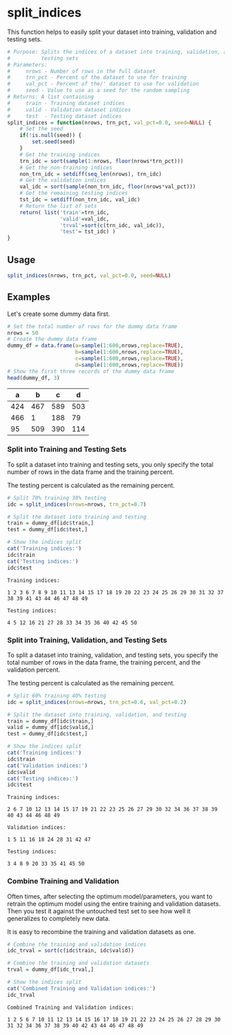 
# split_indices

This function helps to easily split your dataset into training, validation and testing sets.

```R
# Purpose: Splits the indices of a dataset into training, validation, and
#          testing sets
# Parameters:
#     nrows - Number of rows in the full dataset
#     trn_pct - Percent of the dataset to use for training
#     val_pct - Percent of the/' dataset to use for validation
#     seed - Value to use as a seed for the random sampling
# Returns: A list containing
#     train - Training dataset indices
#     valid - Validation dataset indices
#     test  - Testing dataset indices
split_indices = function(nrows, trn_pct, val_pct=0.0, seed=NULL) {
    # Set the seed
    if(!is.null(seed)) {
        set.seed(seed)
    }
    # Get the training indices
    trn_idc = sort(sample(1:nrows, floor(nrows*trn_pct)))
    # Get the non-training indices
    non_trn_idc = setdiff(seq_len(nrows), trn_idc)
    # Get the validation indices
    val_idc = sort(sample(non_trn_idc, floor(nrows*val_pct)))
    # Get the remaining testing indices
    tst_idc = setdiff(non_trn_idc, val_idc)
    # Return the list of sets
    return( list('train'=trn_idc,
                 'valid'=val_idc,
                 'trval'=sort(c(trn_idc, val_idc)),
                 'test'= tst_idc) )
}
```

## Usage

```R
split_indices(nrows, trn_pct, val_pct=0.0, seed=NULL)
```

## Examples

Let's create some dummy data first.


```R
# Set the total number of rows for the dummy data frame
nrows = 50
# Create the dummy data frame
dummy_df = data.frame(a=sample(1:600,nrows,replace=TRUE),
                      b=sample(1:600,nrows,replace=TRUE),
                      c=sample(1:600,nrows,replace=TRUE),
                      d=sample(1:600,nrows,replace=TRUE))
# Show the first three records of the dummy data frame
head(dummy_df, 3)
```


<table>
<thead><tr><th>a</th><th>b</th><th>c</th><th>d</th></tr></thead>
<tbody>
	<tr><td>424</td><td>467</td><td>589</td><td>503</td></tr>
	<tr><td>466</td><td>  1</td><td>188</td><td> 79</td></tr>
	<tr><td> 95</td><td>509</td><td>390</td><td>114</td></tr>
</tbody>
</table>



### Split into Training and Testing Sets

To split a dataset into training and testing sets, you only specify the total number of rows in the data frame and the training percent.

The testing percent is calculated as the remaining percent.


```R
# Split 70% training 30% testing
idc = split_indices(nrows=nrows, trn_pct=0.7)

# Split the dataset into training and testing
train = dummy_df[idc$train,]
test = dummy_df[idc$test,]

# Show the indices split
cat('Training indices:')
idc$train
cat('Testing indices:')
idc$test
```

`Training indices:`

`1 2 3 6 7 8 9 10 11 13 14 15 17 18 19 20 22 23 24 25 26 29 30 31 32 37 38 39 41 43 44 46 47 48 49`

`Testing indices:`

`4 5 12 16 21 27 28 33 34 35 36 40 42 45 50`

### Split into Training, Validation, and Testing Sets

To split a dataset into training, validation, and testing sets, you specify the total number of rows in the data frame, the training percent, and the validation percent.

The testing percent is calculated as the remaining percent.


```R
# Split 60% training 40% testing
idc = split_indices(nrows=nrows, trn_pct=0.6, val_pct=0.2)

# Split the dataset into training, validation, and testing
train = dummy_df[idc$train,]
valid = dummy_df[idc$valid,]
test = dummy_df[idc$test,]

# Show the indices split
cat('Training indices:')
idc$train
cat('Validation indices:')
idc$valid
cat('Testing indices:')
idc$test
```

`Training indices:`

`2 6 7 10 12 13 14 15 17 19 21 22 23 25 26 27 29 30 32 34 36 37 38 39 40 43 44 46 48 49`

`Validation indices:`

`1 5 11 16 18 24 28 31 42 47`

`Testing indices:`

`3 4 8 9 20 33 35 41 45 50`

### Combine Training and Validation

Often times, after selecting the optimum model/parameters, you want to retrain the optimum model using the entire training and validation datasets.  Then you test it against the untouched test set to see how well it generalizes to completely new data.

It is easy to recombine the training and validation datasets as one.


```R
# Combine the training and validation indices
idc_trval = sort(c(idc$train, idc$valid))

# Combine the training and validation datasets
trval = dummy_df[idc_trval,]

# Show the indices split
cat('Combined Training and Validation indices:')
idc_trval
```

`Combined Training and Validation indices:`

`1 2 5 6 7 10 11 12 13 14 15 16 17 18 19 21 22 23 24 25 26 27 28 29 30 31 32 34 36 37 38 39 40 42 43 44 46 47 48 49`
